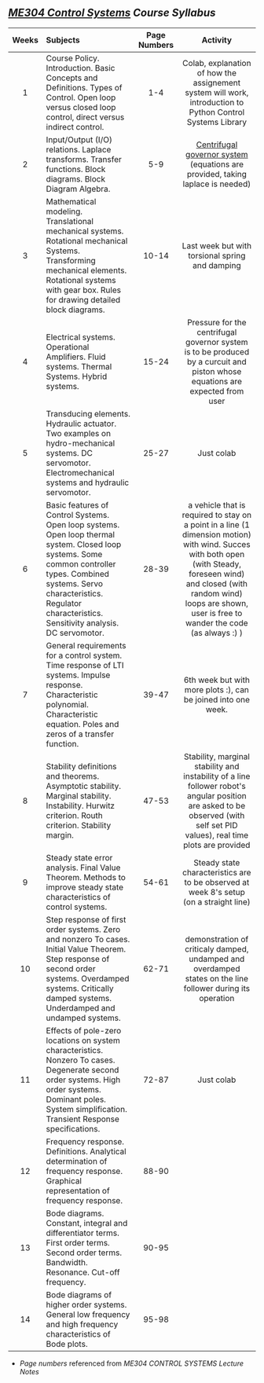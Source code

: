 ## _[ME304 Control Systems](https://catalog.metu.edu.tr/course.php?course_code=5690304) Course Syllabus_

| Weeks | Subjects | Page Numbers | Activity |
| :---: |:---------| :----------: | :-------:|
|   1   | Course Policy. Introduction. Basic Concepts and Definitions. Types of Control. Open loop versus closed loop control, direct versus indirect control.| 1-4 | Colab, explanation of how the assignement system will work, introduction to Python Control Systems Library  |
|   2   | Input/Output (I/O) relations. Laplace transforms. Transfer functions. Block diagrams. Block Diagram Algebra. | 5-9   |  [Centrifugal governor system](https://en.wikipedia.org/wiki/Centrifugal_governor) (equations are provided, taking laplace is needed)  |
|   3   | Mathematical modeling. Translational mechanical systems. Rotational mechanical Systems. Transforming mechanical elements. Rotational systems with gear box. Rules for drawing detailed block diagrams. | 10-14 |  Last week but with torsional spring and damping |
|   4   | Electrical systems. Operational Amplifiers. Fluid systems. Thermal Systems. Hybrid systems. | 15-24 | Pressure for the centrifugal governor system is to be produced by a curcuit and piston whose equations are expected from user |
|   5   | Transducing elements. Hydraulic actuator. Two examples on hydro-mechanical systems. DC servomotor. Electromechanical systems and hydraulic servomotor. | 25-27 |  Just colab  |
|   6   | Basic features of Control Systems. Open loop systems. Open loop thermal system. Closed loop systems. Some common controller types. Combined systems. Servo characteristics. Regulator characteristics. Sensitivity analysis. DC servomotor. | 28-39 | a vehicle that is required to stay on a point in a line (1 dimension motion) with wind. Succes with both open (with Steady, foreseen wind) and closed (with random wind) loops are shown, user is free to wander the code (as always :) ) |
|   7   | General requirements for a control system. Time response of LTI systems. Impulse response. Characteristic polynomial. Characteristic equation. Poles and zeros of a transfer function. | 39-47 |  6th week but with more plots :), can be joined into one week. |
|   8   | Stability definitions and theorems. Asymptotic stability. Marginal stability. Instability. Hurwitz criterion. Routh criterion. Stability margin. | 47-53 |  Stability, marginal stability and instability of a line follower robot's angular position are asked to be observed (with self set PID values), real time plots are provided |
|   9   | Steady state error analysis. Final Value Theorem. Methods to improve steady state characteristics of control systems. | 54-61|  Steady state characteristics are to be observed at week 8's setup (on a straight line)  |
|   10  | Step response of first order systems. Zero and nonzero To cases. Initial Value Theorem. Step response of second order systems. Overdamped systems. Critically damped systems. Underdamped and undamped systems. | 62-71 | demonstration of criticaly damped, undamped and overdamped states on the line follower during its operation |
|   11  | Effects of pole-zero locations on system characteristics. Nonzero To cases. Degenerate second order systems. High order systems. Dominant poles. System simplification. Transient Response specifications. | 72-87 |  Just colab  |
|   12  | Frequency response. Definitions. Analytical determination of frequency response. Graphical representation of frequency response. | 88-90 |  |
|   13  | Bode diagrams. Constant, integral and differentiator terms. First order terms. Second order terms. Bandwidth. Resonance. Cut-off frequency. | 90-95 |   |
|   14  | Bode diagrams of higher order systems. General low frequency and high frequency characteristics of Bode plots. | 95-98 |    |

  - _Page numbers_ referenced from _ME304 CONTROL SYSTEMS Lecture Notes_
